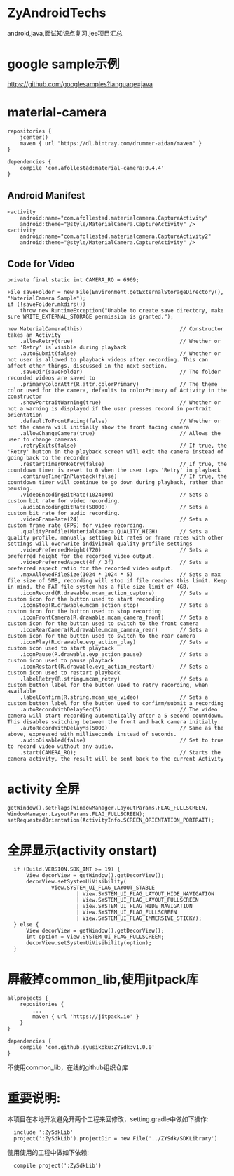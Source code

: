 # ZyAndroidTechs
android,java,面试知识点复习,jee项目汇总

# google sample示例

https://github.com/googlesamples?language=java

# material-camera

    repositories {
        jcenter()
        maven { url "https://dl.bintray.com/drummer-aidan/maven" }
    }
    
    dependencies {
        compile 'com.afollestad:material-camera:0.4.4'
    }

## Android Manifest

    <activity
        android:name="com.afollestad.materialcamera.CaptureActivity"
        android:theme="@style/MaterialCamera.CaptureActivity" />
    <activity
        android:name="com.afollestad.materialcamera.CaptureActivity2"
        android:theme="@style/MaterialCamera.CaptureActivity" />
        
## Code for Video
    private final static int CAMERA_RQ = 6969; 
    
    File saveFolder = new File(Environment.getExternalStorageDirectory(), "MaterialCamera Sample");
    if (!saveFolder.mkdirs())
        throw new RuntimeException("Unable to create save directory, make sure WRITE_EXTERNAL_STORAGE permission is granted.");
    
    new MaterialCamera(this)                               // Constructor takes an Activity
        .allowRetry(true)                                  // Whether or not 'Retry' is visible during playback
        .autoSubmit(false)                                 // Whether or not user is allowed to playback videos after recording. This can affect other things, discussed in the next section.
        .saveDir(saveFolder)                               // The folder recorded videos are saved to
        .primaryColorAttr(R.attr.colorPrimary)             // The theme color used for the camera, defaults to colorPrimary of Activity in the constructor
        .showPortraitWarning(true)                         // Whether or not a warning is displayed if the user presses record in portrait orientation
        .defaultToFrontFacing(false)                       // Whether or not the camera will initially show the front facing camera
        .allowChangeCamera(true)                           // Allows the user to change cameras. 
        .retryExits(false)                                 // If true, the 'Retry' button in the playback screen will exit the camera instead of going back to the recorder
        .restartTimerOnRetry(false)                        // If true, the countdown timer is reset to 0 when the user taps 'Retry' in playback
        .continueTimerInPlayback(false)                    // If true, the countdown timer will continue to go down during playback, rather than pausing.
        .videoEncodingBitRate(1024000)                     // Sets a custom bit rate for video recording.
        .audioEncodingBitRate(50000)                       // Sets a custom bit rate for audio recording.
        .videoFrameRate(24)                                // Sets a custom frame rate (FPS) for video recording.
        .qualityProfile(MaterialCamera.QUALITY_HIGH)       // Sets a quality profile, manually setting bit rates or frame rates with other settings will overwrite individual quality profile settings
        .videoPreferredHeight(720)                         // Sets a preferred height for the recorded video output.
        .videoPreferredAspect(4f / 3f)                     // Sets a preferred aspect ratio for the recorded video output.
        .maxAllowedFileSize(1024 * 1024 * 5)               // Sets a max file size of 5MB, recording will stop if file reaches this limit. Keep in mind, the FAT file system has a file size limit of 4GB.
        .iconRecord(R.drawable.mcam_action_capture)        // Sets a custom icon for the button used to start recording
        .iconStop(R.drawable.mcam_action_stop)             // Sets a custom icon for the button used to stop recording
        .iconFrontCamera(R.drawable.mcam_camera_front)     // Sets a custom icon for the button used to switch to the front camera
        .iconRearCamera(R.drawable.mcam_camera_rear)       // Sets a custom icon for the button used to switch to the rear camera
        .iconPlay(R.drawable.evp_action_play)              // Sets a custom icon used to start playback
        .iconPause(R.drawable.evp_action_pause)            // Sets a custom icon used to pause playback
        .iconRestart(R.drawable.evp_action_restart)        // Sets a custom icon used to restart playback
        .labelRetry(R.string.mcam_retry)                   // Sets a custom button label for the button used to retry recording, when available
        .labelConfirm(R.string.mcam_use_video)             // Sets a custom button label for the button used to confirm/submit a recording
        .autoRecordWithDelaySec(5)                         // The video camera will start recording automatically after a 5 second countdown. This disables switching between the front and back camera initially.
        .autoRecordWithDelayMs(5000)                       // Same as the above, expressed with milliseconds instead of seconds.
        .audioDisabled(false)                              // Set to true to record video without any audio.
        .start(CAMERA_RQ);                                 // Starts the camera activity, the result will be sent back to the current Activity

        
# activity 全屏

    getWindow().setFlags(WindowManager.LayoutParams.FLAG_FULLSCREEN, WindowManager.LayoutParams.FLAG_FULLSCREEN);
    setRequestedOrientation(ActivityInfo.SCREEN_ORIENTATION_PORTRAIT);
            
            
# 全屏显示(activity onstart)
    
      if (Build.VERSION.SDK_INT >= 19) {
          View decorView = getWindow().getDecorView();
          decorView.setSystemUiVisibility(
                  View.SYSTEM_UI_FLAG_LAYOUT_STABLE
                          | View.SYSTEM_UI_FLAG_LAYOUT_HIDE_NAVIGATION
                          | View.SYSTEM_UI_FLAG_LAYOUT_FULLSCREEN
                          | View.SYSTEM_UI_FLAG_HIDE_NAVIGATION
                          | View.SYSTEM_UI_FLAG_FULLSCREEN
                          | View.SYSTEM_UI_FLAG_IMMERSIVE_STICKY);
      } else {
          View decorView = getWindow().getDecorView();
          int option = View.SYSTEM_UI_FLAG_FULLSCREEN;
          decorView.setSystemUiVisibility(option);
      }
                  
# 屏蔽掉common_lib,使用jitpack库
    allprojects {
        repositories {
            ...
            maven { url 'https://jitpack.io' }
        }
    }
    
    dependencies {
        compile 'com.github.syusikoku:ZYSdk:v1.0.0'
    }                  
    
  不使用common_lib，在线的github组织仓库    
  
# 重要说明:
  本项目在本地开发避免开两个工程来回修改，setting.gradle中做如下操作:
  
      include ':ZySdkLib'
      project(':ZySdkLib').projectDir = new File('../ZYSdk/SDKLibrary')
      
  使用使用的工程中做如下依赖:
  
      compile project(':ZySdkLib')